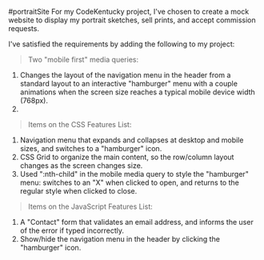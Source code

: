 #portraitSite
For my CodeKentucky project, I've chosen to create a mock website to display my portrait sketches, sell prints, and accept commission requests.

I've satisfied the requirements by adding the following to my project:

> Two "mobile first" media queries: 

1) Changes the layout of the navigation menu in the header from a standard layout to an interactive "hamburger" menu with a couple animations when the screen size reaches a typical mobile device width (768px).
2)

> Items on the CSS Features List:

1) Navigation menu that expands and collapses at desktop and mobile sizes, and switches to a "hamburger" icon.
2) CSS Grid to organize the main content, so the row/column layout changes as the screen changes size.
3) Used ":nth-child" in the mobile media query to style the "hamburger" menu: switches to an "X" when clicked to open, and returns to the regular style when clicked to close.

>Items on the JavaScript Features List:
1) A "Contact" form that validates an email address, and informs the user of the error if typed incorrectly.
2) Show/hide the navigation menu in the header by clicking the "hamburger" icon.